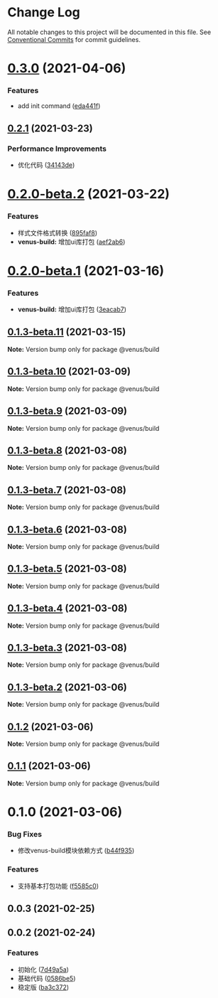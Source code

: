 # Change Log

All notable changes to this project will be documented in this file.
See [Conventional Commits](https://conventionalcommits.org) for commit guidelines.

# [0.3.0](https://coding.jd.com/stars-fe/venus/compare/@venus/build@0.2.1...@venus/build@0.3.0) (2021-04-06)


### Features

* add init command ([eda441f](https://coding.jd.com/stars-fe/venus/commits/eda441f8dd1afe866aae714e1f660256ed816a9f))





## [0.2.1](https://coding.jd.com/stars-fe/venus/compare/@venus/build@0.2.0-beta.2...@venus/build@0.2.1) (2021-03-23)


### Performance Improvements

* 优化代码 ([34143de](https://coding.jd.com/stars-fe/venus/commits/34143dedffa72008d80d58d66b8e7635cc4ce892))






# [0.2.0-beta.2](https://coding.jd.com/stars-fe/venus/compare/@venus/build@0.2.0-beta.1...@venus/build@0.2.0-beta.2) (2021-03-22)


### Features

* 样式文件格式转换 ([895faf8](https://coding.jd.com/stars-fe/venus/commits/895faf8acdfcd86482a2df564325cac5f8250c54))
* **venus-build:** 增加ui库打包 ([aef2ab6](https://coding.jd.com/stars-fe/venus/commits/aef2ab6ef0da7fef207aac3513f7399179b7d473))






# [0.2.0-beta.1](https://coding.jd.com/stars-fe/venus/compare/@venus/build@0.1.3-beta.11...@venus/build@0.2.0-beta.1) (2021-03-16)


### Features

* **venus-build:** 增加ui库打包 ([3eacab7](https://coding.jd.com/stars-fe/venus/commits/3eacab75087821c38e5865b288c6fada80b5a287))






## [0.1.3-beta.11](https://coding.jd.com/stars-fe/venus/compare/@venus/build@0.1.3-beta.10...@venus/build@0.1.3-beta.11) (2021-03-15)

**Note:** Version bump only for package @venus/build





## [0.1.3-beta.10](https://coding.jd.com/stars-fe/venus/compare/@venus/build@0.1.3-beta.9...@venus/build@0.1.3-beta.10) (2021-03-09)

**Note:** Version bump only for package @venus/build





## [0.1.3-beta.9](https://coding.jd.com/stars-fe/venus/compare/@venus/build@0.1.3-beta.8...@venus/build@0.1.3-beta.9) (2021-03-09)

**Note:** Version bump only for package @venus/build





## [0.1.3-beta.8](https://coding.jd.com/stars-fe/venus/compare/@venus/build@0.1.3-beta.7...@venus/build@0.1.3-beta.8) (2021-03-08)

**Note:** Version bump only for package @venus/build





## [0.1.3-beta.7](https://coding.jd.com/stars-fe/venus/compare/@venus/build@0.1.3-beta.6...@venus/build@0.1.3-beta.7) (2021-03-08)

**Note:** Version bump only for package @venus/build





## [0.1.3-beta.6](https://coding.jd.com/stars-fe/venus/compare/@venus/build@0.1.3-beta.5...@venus/build@0.1.3-beta.6) (2021-03-08)

**Note:** Version bump only for package @venus/build





## [0.1.3-beta.5](https://coding.jd.com/stars-fe/venus/compare/@venus/build@0.1.3-beta.4...@venus/build@0.1.3-beta.5) (2021-03-08)

**Note:** Version bump only for package @venus/build





## [0.1.3-beta.4](https://coding.jd.com/stars-fe/venus/compare/@venus/build@0.1.3-beta.3...@venus/build@0.1.3-beta.4) (2021-03-08)

**Note:** Version bump only for package @venus/build





## [0.1.3-beta.3](https://coding.jd.com/stars-fe/venus/compare/@venus/build@0.1.3-beta.2...@venus/build@0.1.3-beta.3) (2021-03-08)

**Note:** Version bump only for package @venus/build





## [0.1.3-beta.2](https://coding.jd.com/stars-fe/venus/compare/@venus/build@0.1.2...@venus/build@0.1.3-beta.2) (2021-03-06)

**Note:** Version bump only for package @venus/build





## [0.1.2](https://coding.jd.com/stars-fe/venus/compare/@venus/build@0.1.1...@venus/build@0.1.2) (2021-03-06)

**Note:** Version bump only for package @venus/build





## [0.1.1](https://coding.jd.com/stars-fe/venus/compare/@venus/build@0.1.0...@venus/build@0.1.1) (2021-03-06)

**Note:** Version bump only for package @venus/build





# 0.1.0 (2021-03-06)


### Bug Fixes

* 修改venus-build模块依赖方式 ([b44f935](https://coding.jd.com/stars-fe/venus/commits/b44f935ae814d4b67b889ed0377e66c4dafe8699))


### Features

* 支持基本打包功能 ([f5585c0](https://coding.jd.com/stars-fe/venus/commits/f5585c081a3ace7d5e23d50ae355264fbe99b1ca))



## 0.0.3 (2021-02-25)



## 0.0.2 (2021-02-24)


### Features

* 初始化 ([7d49a5a](https://coding.jd.com/stars-fe/venus/commits/7d49a5a71c6ba5c5dcb764e19c78e159464f8e63))
* 基础代码 ([0586be5](https://coding.jd.com/stars-fe/venus/commits/0586be548ab09e54a7d3f89c3de5999ab100420a))
* 稳定版 ([ba3c372](https://coding.jd.com/stars-fe/venus/commits/ba3c372bf5fe2979716b2412096e5ccb9726403d))
